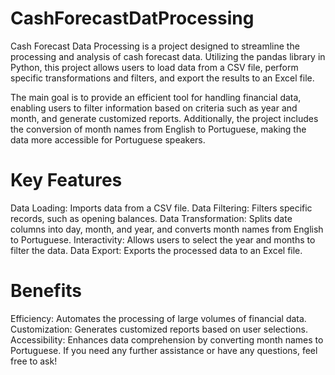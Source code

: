 # CashForecastDatProcessing
Cash Forecast Data Processing is a project designed to streamline the processing and analysis of cash forecast data. Utilizing the pandas library in Python, this project allows users to load data from a CSV file, perform specific transformations and filters, and export the results to an Excel file.

The main goal is to provide an efficient tool for handling financial data, enabling users to filter information based on criteria such as year and month, and generate customized reports. Additionally, the project includes the conversion of month names from English to Portuguese, making the data more accessible for Portuguese speakers.

# Key Features
Data Loading: Imports data from a CSV file.
Data Filtering: Filters specific records, such as opening balances.
Data Transformation: Splits date columns into day, month, and year, and converts month names from English to Portuguese.
Interactivity: Allows users to select the year and months to filter the data.
Data Export: Exports the processed data to an Excel file.

# Benefits
Efficiency: Automates the processing of large volumes of financial data.
Customization: Generates customized reports based on user selections.
Accessibility: Enhances data comprehension by converting month names to Portuguese.
If you need any further assistance or have any questions, feel free to ask!
